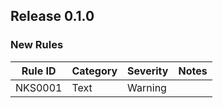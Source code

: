 ## Release 0.1.0

### New Rules

Rule ID | Category | Severity | Notes
--------|----------|----------|--------------------
NKS0001 | Text     | Warning  | 

